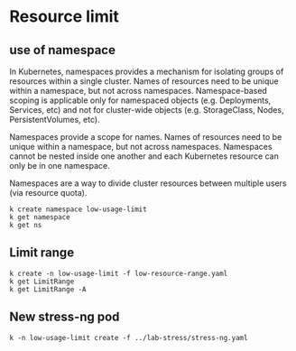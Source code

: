 # Resource limit


## use of namespace 
In Kubernetes, namespaces provides a mechanism for isolating groups of resources within a single cluster. Names of resources need to be unique within a namespace, but not across namespaces. Namespace-based scoping is applicable only for namespaced objects (e.g. Deployments, Services, etc) and not for cluster-wide objects (e.g. StorageClass, Nodes, PersistentVolumes, etc).

Namespaces provide a scope for names. Names of resources need to be unique within a namespace, but not across namespaces. Namespaces cannot be nested inside one another and each Kubernetes resource can only be in one namespace.

Namespaces are a way to divide cluster resources between multiple users (via resource quota).

```shell
k create namespace low-usage-limit
k get namespace
k get ns
```

## Limit range
```shell
k create -n low-usage-limit -f low-resource-range.yaml
k get LimitRange
k get LimitRange -A
```

## New stress-ng pod
```shell
k -n low-usage-limit create -f ../lab-stress/stress-ng.yaml
```
